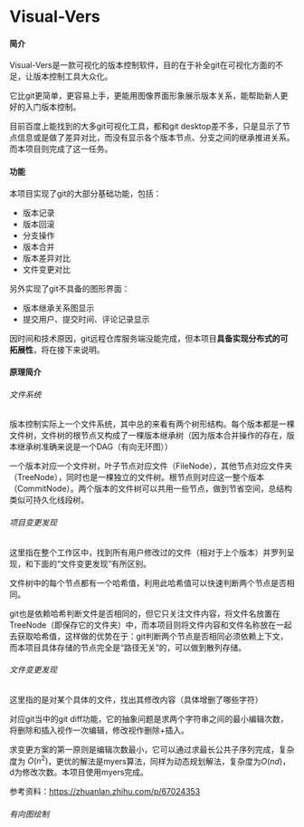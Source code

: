# Visual-Vers



#### 简介

Visual-Vers是一款可视化的版本控制软件，目的在于补全git在可视化方面的不足，让版本控制工具大众化。

它比git更简单，更容易上手，更能用图像界面形象展示版本关系，能帮助新人更好的入门版本控制。

目前百度上能找到的大多git可视化工具，都和git desktop差不多，只是显示了节点信息或是做了差异对比，而没有显示各个版本节点、分支之间的继承推进关系。而本项目则完成了这一任务。



#### 功能

本项目实现了git的大部分基础功能，包括：

- 版本记录
- 版本回滚
- 分支操作
- 版本合并
- 版本差异对比
- 文件变更对比

另外实现了git不具备的图形界面：

- 版本继承关系图显示
- 提交用户、提交时间、评论记录显示

因时间和技术原因，git远程仓库服务端没能完成，但本项目**具备实现分布式的可拓展性**，将在接下来说明。





#### 原理简介

###### 文件系统

版本控制实际上一个文件系统，其中总的来看有两个树形结构。每个版本都是一棵文件树，文件树的根节点又构成了一棵版本继承树（因为版本合并操作的存在，版本继承树准确来说是一个DAG（有向无环图））

一个版本对应一个文件树，叶子节点对应文件（FileNode），其他节点对应文件夹（TreeNode），同时也是一棵独立的文件树。根节点则对应这一整个版本（CommitNode）。两个版本的文件树可以共用一些节点，做到节省空间，总结构类似可持久化线段树。

###### 项目变更发现

这里指在整个工作区中，找到所有用户修改过的文件（相对于上个版本）并罗列呈现，和下面的“文件变更发现”有所区别。

文件树中的每个节点都有一个哈希值，利用此哈希值可以快速判断两个节点是否相同。

git也是依赖哈希判断文件是否相同的，但它只关注文件内容，将文件名放置在TreeNode（即保存它的文件夹）中，而本项目则将文件内容和文件名称放在一起去获取哈希值，这样做的优势在于：git判断两个节点是否相同必须依赖上下文，而本项目具体存储的节点完全是“路径无关”的，可以做到散列存储。

###### 文件变更发现

这里指的是对某个具体的文件，找出其修改内容（具体增删了哪些字符）

对应git当中的git diff功能，它的抽象问题是求两个字符串之间的最小编辑次数，将删除和插入视作一次编辑，修改视作删除+插入。

求变更方案的第一原则是编辑次数最小，它可以通过求最长公共子序列完成，复杂度为 $O(n^2)$，更优的解法是myers算法，同样为动态规划解法，复杂度为$O(nd)$，d为修改次数。本项目使用myers完成。

参考资料：https://zhuanlan.zhihu.com/p/67024353

###### 有向图绘制



